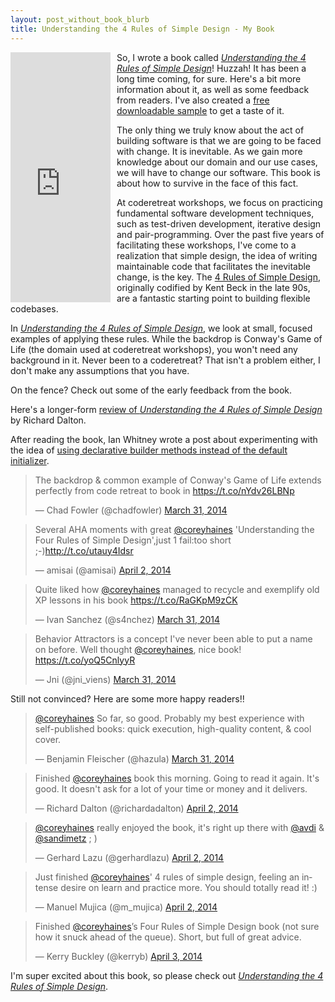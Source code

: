```yaml
---
layout: post_without_book_blurb
title: Understanding the 4 Rules of Simple Design - My Book
---
```


<section class='book-embed' style='float:left;margin-right:10px'>
<iframe width="160" height="400" src="https://leanpub.com/4rulesofsimpledesign/embed" frameborder="0" allowtransparency="true" ></iframe>
</section>

So, I wrote a book called *[Understanding the 4 Rules of Simple Design](https://leanpub.com/4rulesofsimpledesign)*! Huzzah! It has been a long time coming, for sure. Here's a bit more information about it, as well as some feedback from readers. I've also created a [free downloadable sample](http://samples.leanpub.com/4rulesofsimpledesign-sample.pdf) to get a taste of it.

The only thing we truly know about the act of building software is that we are going to be faced with change. It is inevitable. As we gain more knowledge about our domain and our use cases, we will have to change our software. This book is about how to survive in the face of this fact.

At coderetreat workshops, we focus on practicing fundamental software development techniques, such as test-driven development, iterative design and pair-programming. Over the past five years of facilitating these workshops, I've come to a realization that simple design, the idea of writing maintainable code that facilitates the inevitable change, is the key. The [4 Rules of Simple Design](http://c2.com/cgi/wiki?XpSimplicityRules), originally codified by Kent Beck in the late 90s, are a fantastic starting point to building flexible codebases.

In *[Understanding the 4 Rules of Simple Design](https://leanpub.com/4rulesofsimpledesign)*, we look at small, focused examples of applying these rules. While the backdrop is Conway's Game of Life (the domain used at coderetreat workshops), you won't need any background in it. Never been to a coderetreat? That isn't a problem either, I don't make any assumptions that you have.

On the fence? Check out some of the early feedback from the book. 

Here's a longer-form [review of *Understanding the 4 Rules of Simple Design*](http://www.devjoy.com/2014/04/understanding-the-four-rules-of-simple-design/) by Richard Dalton.

After reading the book, Ian Whitney wrote a post about experimenting with the idea of [using declarative builder methods instead of the default initializer](http://programming.ianwhitney.com/blog/2014/04/13/4-simple-rules-and-declarative-builders/).

<blockquote class="twitter-tweet" lang="en"><p>The backdrop &amp; common example of Conway&#39;s Game of Life extends perfectly from code retreat to book in <a href="https://t.co/nYdv26LBNp">https://t.co/nYdv26LBNp</a></p>&mdash; Chad Fowler (@chadfowler) <a href="https://twitter.com/chadfowler/statuses/450758751889272832">March 31, 2014</a></blockquote>

<blockquote class="twitter-tweet" lang="en"><p>Several AHA moments with great <a href="https://twitter.com/coreyhaines">@coreyhaines</a> &#39;Understanding the Four Rules of Simple Design&#39;,just 1 fail:too short ;-)<a href="http://t.co/utauy4Idsr">http://t.co/utauy4Idsr</a></p>&mdash; amisai (@amisai) <a href="https://twitter.com/amisai/statuses/451283402982162432">April 2, 2014</a></blockquote>

<blockquote class="twitter-tweet" lang="en"><p>Quite liked how <a href="https://twitter.com/coreyhaines">@coreyhaines</a> managed to recycle and exemplify old XP lessons in his book <a href="https://t.co/RaGKpM9zCK">https://t.co/RaGKpM9zCK</a></p>&mdash; Ivan Sanchez (@s4nchez) <a href="https://twitter.com/s4nchez/statuses/450583194061246464">March 31, 2014</a></blockquote>

<blockquote class="twitter-tweet" data-conversation="none" lang="en"><p>Behavior Attractors is a concept I&#39;ve never been able to put a name on before. Well thought <a href="https://twitter.com/coreyhaines">@coreyhaines</a>, nice book! <a href="https://t.co/yoQ5CnlyyR">https://t.co/yoQ5CnlyyR</a></p>&mdash; Jni (@jni_viens) <a href="https://twitter.com/jni_viens/statuses/450445396922621952">March 31, 2014</a></blockquote>

Still not convinced? Here are some more happy readers!!

<blockquote class="twitter-tweet" data-conversation="none" lang="en"><p><a href="https://twitter.com/coreyhaines">@coreyhaines</a> So far, so good. Probably my best experience with self-published books: quick execution, high-quality content, &amp; cool cover.</p>&mdash; Benjamin Fleischer (@hazula) <a href="https://twitter.com/hazula/statuses/450438690930569216">March 31, 2014</a></blockquote>

<blockquote class="twitter-tweet" lang="en"><p>Finished <a href="https://twitter.com/coreyhaines">@coreyhaines</a> book this morning. Going to read it again. It&#39;s good. It doesn&#39;t ask for a lot of your time or money and it delivers.</p>&mdash; Richard Dalton (@richardadalton) <a href="https://twitter.com/richardadalton/statuses/451303132568772608">April 2, 2014</a></blockquote>

<blockquote class="twitter-tweet" lang="en"><p><a href="https://twitter.com/coreyhaines">@coreyhaines</a> really enjoyed the book, it&#39;s right up there with <a href="https://twitter.com/avdi">@avdi</a> &amp; <a href="https://twitter.com/sandimetz">@sandimetz</a> ; )</p>&mdash; Gerhard Lazu (@gerhardlazu) <a href="https://twitter.com/gerhardlazu/statuses/451486202127187969">April 2, 2014</a></blockquote>

<blockquote class="twitter-tweet" lang="en"><p>Just finished <a href="https://twitter.com/coreyhaines">@coreyhaines</a>&#39; 4 rules of simple design, feeling an intense desire on learn and practice more. You should totally read it! :)</p>&mdash; Manuel Mujica (@m_mujica) <a href="https://twitter.com/m_mujica/statuses/451356654005522433">April 2, 2014</a></blockquote>

<blockquote class="twitter-tweet" lang="en"><p>Finished <a href="https://twitter.com/coreyhaines">@coreyhaines</a>’s Four Rules of Simple Design book (not sure how it snuck ahead of the queue). Short, but full of great advice.</p>&mdash; Kerry Buckley (@kerryb) <a href="https://twitter.com/kerryb/statuses/451848621756284928">April 3, 2014</a></blockquote>

I'm super excited about this book, so please check out *[Understanding the 4 Rules of Simple Design](https://leanpub.com/4rulesofsimpledesign)*.

<script async src="//platform.twitter.com/widgets.js" charset="utf-8"></script>
